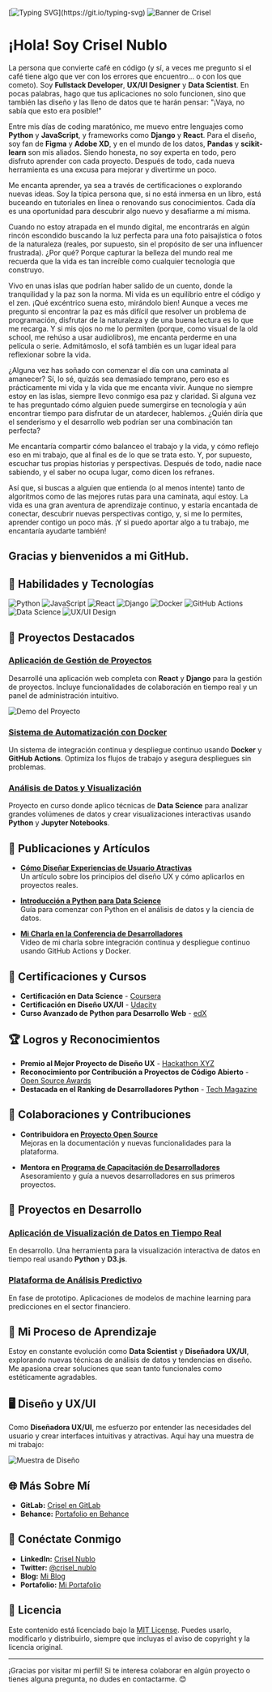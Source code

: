 [![Typing SVG](https://readme-typing-svg.demolab.com?font=Poppins&weight=300&size=80&pause=1000&color=A793F7&background=FFF9F000&width=1500&height=200&lines=Hello%2C+World!+...+I'm+Crisel%F0%9F%AA%BB;Welcome+to+my+GitHub+Profile!;Designing+and+coding+with+passion;Explore+my+work+and+let%E2%80%99s+connect!)](https://git.io/typing-svg)
![Banner de Crisel](https://github.com/CriselPy/CriselPy/blob/main/Banner%20Crisel.gif)


# ¡Hola! Soy Crisel Nublo

La persona que convierte café en código (y sí, a veces me pregunto si el café tiene algo que ver con los errores que encuentro… o con los que cometo). Soy **Fullstack Developer**, **UX/UI Designer** y **Data Scientist**. En pocas palabras, hago que tus aplicaciones no solo funcionen, sino que también las diseño y las lleno de datos que te harán pensar: "¡Vaya, no sabía que esto era posible!"

Entre mis días de coding maratónico, me muevo entre lenguajes como **Python** y **JavaScript**, y frameworks como **Django** y **React**. Para el diseño, soy fan de **Figma** y **Adobe XD**, y en el mundo de los datos, **Pandas** y **scikit-learn** son mis aliados. Siendo honesta, no soy experta en todo, pero disfruto aprender con cada proyecto. Después de todo, cada nueva herramienta es una excusa para mejorar y divertirme un poco.

Me encanta aprender, ya sea a través de certificaciones o explorando nuevas ideas. Soy la típica persona que, si no está inmersa en un libro, está buceando en tutoriales en línea o renovando sus conocimientos. Cada día es una oportunidad para descubrir algo nuevo y desafiarme a mí misma.

Cuando no estoy atrapada en el mundo digital, me encontrarás en algún rincón escondido buscando la luz perfecta para una foto paisajística o fotos de la naturaleza (reales, por supuesto, sin el propósito de ser una influencer frustrada). ¿Por qué? Porque capturar la belleza del mundo real me recuerda que la vida es tan increíble como cualquier tecnología que construyo.

Vivo en unas islas que podrían haber salido de un cuento, donde la tranquilidad y la paz son la norma. Mi vida es un equilibrio entre el código y el zen. ¡Qué excéntrico suena esto, mirándolo bien! Aunque a veces me pregunto si encontrar la paz es más difícil que resolver un problema de programación, disfrutar de la naturaleza y de una buena lectura es lo que me recarga. Y si mis ojos no me lo permiten (porque, como visual de la old school, me rehúso a usar audiolibros), me encanta perderme en una película o serie. Admitámoslo, el sofá también es un lugar ideal para reflexionar sobre la vida.

¿Alguna vez has soñado con comenzar el día con una caminata al amanecer? Sí, lo sé, quizás sea demasiado temprano, pero eso es prácticamente mi vida y la vida que me encanta vivir. Aunque no siempre estoy en las islas, siempre llevo conmigo esa paz y claridad. Si alguna vez te has preguntado cómo alguien puede sumergirse en tecnología y aún encontrar tiempo para disfrutar de un atardecer, hablemos. ¿Quién diría que el senderismo y el desarrollo web podrían ser una combinación tan perfecta?

Me encantaría compartir cómo balanceo el trabajo y la vida, y cómo reflejo eso en mi trabajo, que al final es de lo que se trata esto. Y, por supuesto, escuchar tus propias historias y perspectivas. Después de todo, nadie nace sabiendo, y el saber no ocupa lugar, como dicen los refranes.

Así que, si buscas a alguien que entienda (o al menos intente) tanto de algoritmos como de las mejores rutas para una caminata, aquí estoy. La vida es una gran aventura de aprendizaje continuo, y estaría encantada de conectar, descubrir nuevas perspectivas contigo, y, si me lo permites, aprender contigo un poco más. ¡Y si puedo aportar algo a tu trabajo, me encantaría ayudarte también!

## Gracias y bienvenidos a mi GitHub.


## 🌟 Habilidades y Tecnologías

![Python](https://img.shields.io/badge/-Python-3776AB?style=flat&logo=Python&logoColor=white)
![JavaScript](https://img.shields.io/badge/-JavaScript-F7DF1E?style=flat&logo=JavaScript&logoColor=black)
![React](https://img.shields.io/badge/-React-61DAFB?style=flat&logo=React&logoColor=white)
![Django](https://img.shields.io/badge/-Django-092E20?style=flat&logo=Django&logoColor=white)
![Docker](https://img.shields.io/badge/-Docker-2496ED?style=flat&logo=Docker&logoColor=white)
![GitHub Actions](https://img.shields.io/badge/-GitHub%20Actions-2088FF?style=flat&logo=GitHub%20Actions&logoColor=white)
![Data Science](https://img.shields.io/badge/-Data%20Science-007ACC?style=flat&logo=Jupyter&logoColor=white)
![UX/UI Design](https://img.shields.io/badge/-UX%2FUI%20Design-FF6F61?style=flat&logo=Adobe%20XD&logoColor=white)

## 🚀 Proyectos Destacados

### **[Aplicación de Gestión de Proyectos](https://github.com/crisel/gestion-proyectos)**
Desarrollé una aplicación web completa con **React** y **Django** para la gestión de proyectos. Incluye funcionalidades de colaboración en tiempo real y un panel de administración intuitivo.

![Demo del Proyecto](https://media.giphy.com/media/3o7aD2d7hy9ktXNDP2/giphy.gif)

### **[Sistema de Automatización con Docker](https://github.com/crisel/automacion-docker)**
Un sistema de integración continua y despliegue continuo usando **Docker** y **GitHub Actions**. Optimiza los flujos de trabajo y asegura despliegues sin problemas.

### **[Análisis de Datos y Visualización](https://github.com/crisel/analisis-datos)**
Proyecto en curso donde aplico técnicas de **Data Science** para analizar grandes volúmenes de datos y crear visualizaciones interactivas usando **Python** y **Jupyter Notebooks**.

## 📝 Publicaciones y Artículos

- **[Cómo Diseñar Experiencias de Usuario Atractivas](https://crisel.github.io/blog/ux-design)**  
  Un artículo sobre los principios del diseño UX y cómo aplicarlos en proyectos reales.

- **[Introducción a Python para Data Science](https://crisel.github.io/blog/python-data-science)**  
  Guía para comenzar con Python en el análisis de datos y la ciencia de datos.

- **[Mi Charla en la Conferencia de Desarrolladores](https://youtube.com/link-a-tu-charla)**  
  Video de mi charla sobre integración continua y despliegue continuo usando GitHub Actions y Docker.

## 📜 Certificaciones y Cursos

- **Certificación en Data Science** - [Coursera](https://www.coursera.org/learn/data-science)
- **Certificación en Diseño UX/UI** - [Udacity](https://www.udacity.com/course/ux-designer-nanodegree--nd578)
- **Curso Avanzado de Python para Desarrollo Web** - [edX](https://www.edx.org/course/advanced-python-for-web-development)

## 🏆 Logros y Reconocimientos

- **Premio al Mejor Proyecto de Diseño UX** - [Hackathon XYZ](https://hackathonxyz.com/ganadores)
- **Reconocimiento por Contribución a Proyectos de Código Abierto** - [Open Source Awards](https://opensourceawards.org/ganadores)
- **Destacada en el Ranking de Desarrolladores Python** - [Tech Magazine](https://techmagazine.com/rankings)

## 🤝 Colaboraciones y Contribuciones

- **Contribuidora en [Proyecto Open Source](https://github.com/open-source-project)**  
  Mejoras en la documentación y nuevas funcionalidades para la plataforma.

- **Mentora en [Programa de Capacitación de Desarrolladores](https://developer-mentorship.org)**  
  Asesoramiento y guía a nuevos desarrolladores en sus primeros proyectos.

## 🔄 Proyectos en Desarrollo

### **[Aplicación de Visualización de Datos en Tiempo Real](https://github.com/crisel/visualizacion-tiempo-real)**
En desarrollo. Una herramienta para la visualización interactiva de datos en tiempo real usando **Python** y **D3.js**.

### **[Plataforma de Análisis Predictivo](https://github.com/crisel/analisis-predictivo)**
En fase de prototipo. Aplicaciones de modelos de machine learning para predicciones en el sector financiero.

## 🌱 Mi Proceso de Aprendizaje

Estoy en constante evolución como **Data Scientist** y **Diseñadora UX/UI**, explorando nuevas técnicas de análisis de datos y tendencias en diseño. Me apasiona crear soluciones que sean tanto funcionales como estéticamente agradables.

## 🖥️ Diseño y UX/UI

Como **Diseñadora UX/UI**, me esfuerzo por entender las necesidades del usuario y crear interfaces intuitivas y atractivas. Aquí hay una muestra de mi trabajo:

![Muestra de Diseño](https://img.shields.io/badge/-Muestra%20de%20Dise%C3%B1o-FF6F61?style=flat&logo=Adobe%20XD&logoColor=white)

## 🌐 Más Sobre Mí

- **GitLab:** [Crisel en GitLab](https://gitlab.com/crisel)
- **Behance:** [Portafolio en Behance](https://www.behance.net/crisel)

## 🤝 Conéctate Conmigo

- **LinkedIn:** [Crisel Nublo](https://www.linkedin.com/in/crisel-nublo/)
- **Twitter:** [@crisel_nublo](https://twitter.com/crisel_nublo)
- **Blog:** [Mi Blog](https://crisel.github.io/blog/)
- **Portafolio:** [Mi Portafolio](https://crisel.github.io/portafolio/)

## 📜 Licencia

Este contenido está licenciado bajo la [MIT License](LICENSE). Puedes usarlo, modificarlo y distribuirlo, siempre que incluyas el aviso de copyright y la licencia original.

---

¡Gracias por visitar mi perfil! Si te interesa colaborar en algún proyecto o tienes alguna pregunta, no dudes en contactarme. 😊

